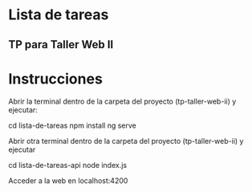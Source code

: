# Lista de tareas

## TP para Taller Web II

# Instrucciones

Abrir la terminal dentro de la carpeta del proyecto (tp-taller-web-ii) y ejecutar: 

cd lista-de-tareas
npm install
ng serve

Abrir otra terminal dentro de la carpeta del proyecto (tp-taller-web-ii) y ejecutar

cd lista-de-tareas-api
node index.js

Acceder a la web en localhost:4200
